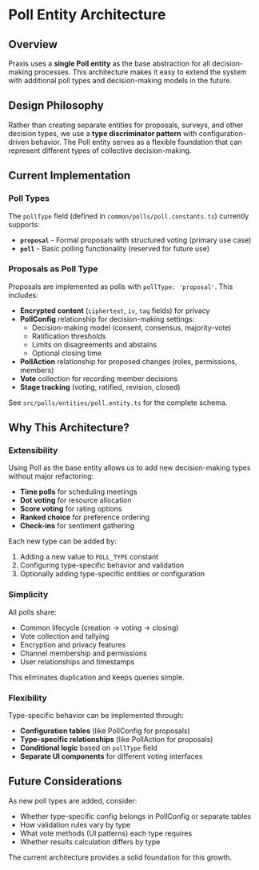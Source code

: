 # Poll Entity Architecture

## Overview

Praxis uses a **single Poll entity** as the base abstraction for all decision-making processes. This architecture makes it easy to extend the system with additional poll types and decision-making models in the future.

## Design Philosophy

Rather than creating separate entities for proposals, surveys, and other decision types, we use a **type discriminator pattern** with configuration-driven behavior. The Poll entity serves as a flexible foundation that can represent different types of collective decision-making.

## Current Implementation

### Poll Types

The `pollType` field (defined in `common/polls/poll.constants.ts`) currently supports:

- **`proposal`** - Formal proposals with structured voting (primary use case)
- **`poll`** - Basic polling functionality (reserved for future use)

### Proposals as Poll Type

Proposals are implemented as polls with `pollType: 'proposal'`. This includes:

- **Encrypted content** (`ciphertext`, `iv`, `tag` fields) for privacy
- **PollConfig** relationship for decision-making settings:
  - Decision-making model (consent, consensus, majority-vote)
  - Ratification thresholds
  - Limits on disagreements and abstains
  - Optional closing time
- **PollAction** relationship for proposed changes (roles, permissions, members)
- **Vote** collection for recording member decisions
- **Stage tracking** (voting, ratified, revision, closed)

See `src/polls/entities/poll.entity.ts` for the complete schema.

## Why This Architecture?

### Extensibility

Using Poll as the base entity allows us to add new decision-making types without major refactoring:

- **Time polls** for scheduling meetings
- **Dot voting** for resource allocation
- **Score voting** for rating options
- **Ranked choice** for preference ordering
- **Check-ins** for sentiment gathering

Each new type can be added by:

1. Adding a new value to `POLL_TYPE` constant
2. Configuring type-specific behavior and validation
3. Optionally adding type-specific entities or configuration

### Simplicity

All polls share:

- Common lifecycle (creation → voting → closing)
- Vote collection and tallying
- Encryption and privacy features
- Channel membership and permissions
- User relationships and timestamps

This eliminates duplication and keeps queries simple.

### Flexibility

Type-specific behavior can be implemented through:

- **Configuration tables** (like PollConfig for proposals)
- **Type-specific relationships** (like PollAction for proposals)
- **Conditional logic** based on `pollType` field
- **Separate UI components** for different voting interfaces

## Future Considerations

As new poll types are added, consider:

- Whether type-specific config belongs in PollConfig or separate tables
- How validation rules vary by type
- What vote methods (UI patterns) each type requires
- Whether results calculation differs by type

The current architecture provides a solid foundation for this growth.
